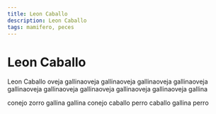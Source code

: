 ```yaml
---
title: Leon Caballo
description: Leon Caballo
tags: mamifero, peces
---
```


# Leon Caballo

Leon Caballo oveja gallinaoveja gallinaoveja gallinaoveja gallinaoveja gallinaoveja gallinaoveja gallinaoveja gallinaoveja gallinaoveja gallina

conejo zorro gallina gallina conejo caballo perro caballo gallina perro